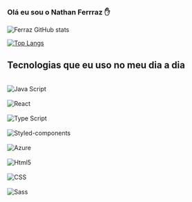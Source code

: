 ### Olá eu sou o Nathan Ferrraz ✋

![Ferraz GitHub stats](https://github-readme-stats.vercel.app/api?username=FerrazNathan&show_icons=true&theme=radical)

[![Top Langs](https://github-readme-stats.vercel.app/api/top-langs/?username=FerrazNathan&layout=compact)](https://github.com/FerrazNathan/github-readme-stats)

## Tecnologias que eu uso no meu dia a dia

<div style= 'display: inline_block'><br />
  <img align= 'center' alt='Java Script' src= 'https://img.shields.io/badge/JavaScript-F7DF1E?style=for-the-badge&logo=javascript&logoColor=black' />
</div>
<div style= 'display: inline_block'><br />
  <img align= 'center' alt='React' src= 'https://img.shields.io/badge/React-20232A?style=for-the-badge&logo=react&logoColor=61DAFB' />
</div>
<div style= 'display: inline_block'><br />
  <img align= 'center' alt='Type Script' src= 'https://img.shields.io/badge/TypeScript-007ACC?style=for-the-badge&logo=typescript&logoColor=white' />
</div>
<div style= 'display: inline_block'><br />
  <img align= 'center' alt='Styled-components' src= 'https://img.shields.io/badge/styled--components-DB7093?style=for-the-badge&logo=styled-components&logoColor=white' />
</div>
<div style= 'display: inline_block'><br />
  <img align= 'center' alt='Azure' src= 'https://img.shields.io/badge/Microsoft_Azure-0089D6?style=for-the-badge&logo=microsoft-azure&logoColor=white' />
</div>
<div style= 'display: inline_block'><br />
  <img align= 'center' alt='Html5' src= 'https://img.shields.io/badge/HTML-239120?style=for-the-badge&logo=html5&logoColor=white' />
</div>
<div style= 'display: inline_block'><br />
  <img align= 'center' alt='CSS' src= 'https://img.shields.io/badge/CSS-239120?&style=for-the-badge&logo=css3&logoColor=white' />
</div>
<div style= 'display: inline_block'><br />
  <img align= 'center' alt='Sass' src= 'https://img.shields.io/badge/Sass-CC6699?style=for-the-badge&logo=sass&logoColor=white' />
</div>
<!--
**FerrazNathan/FerrazNathan** is a ✨ _special_ ✨ repository because its `README.md` (this file) appears on your GitHub profile.
